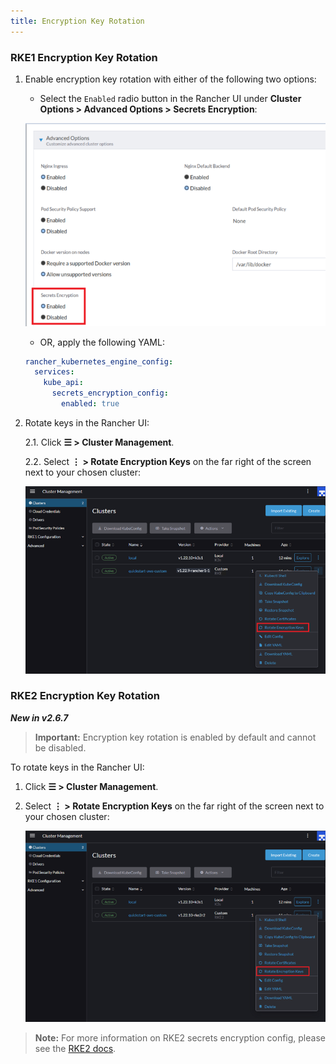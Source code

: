 ```yaml
---
title: Encryption Key Rotation
---
```


### RKE1 Encryption Key Rotation

1. Enable encryption key rotation with either of the following two options:

    - Select the `Enabled` radio button in the Rancher UI under **Cluster Options > Advanced Options > Secrets Encryption**:

    ![Enable Encryption Key Rotation](/img/rke1-enable-secrets-encryption.png)

    - OR, apply the following YAML:

    ```yaml
    rancher_kubernetes_engine_config:
      services:
        kube_api:
          secrets_encryption_config:
            enabled: true
    ```

2. Rotate keys in the Rancher UI:

    2.1. Click **☰ > Cluster Management**.

    2.2. Select **⋮ > Rotate Encryption Keys** on the far right of the screen next to your chosen cluster:

    ![Encryption Key Rotation](/img/rke1-encryption-key.png)



### RKE2 Encryption Key Rotation

_**New in v2.6.7**_

>**Important:** Encryption key rotation is enabled by default and cannot be disabled.

To rotate keys in the Rancher UI:

1. Click **☰ > Cluster Management**.

1. Select **⋮ > Rotate Encryption Keys** on the far right of the screen next to your chosen cluster:

    ![Encryption Key Rotation](/img/rke2-encryption-key.png)


>**Note:** For more information on RKE2 secrets encryption config, please see the [RKE2 docs](https://docs.rke2.io/security/secrets_encryption/).